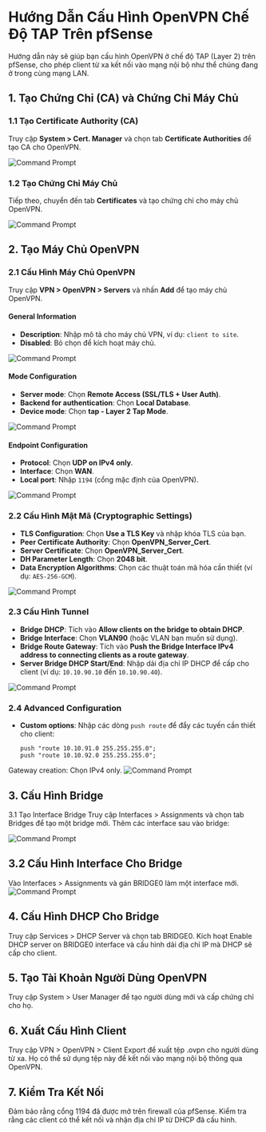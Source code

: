 # Hướng Dẫn Cấu Hình OpenVPN Chế Độ TAP Trên pfSense

Hướng dẫn này sẽ giúp bạn cấu hình OpenVPN ở chế độ TAP (Layer 2) trên pfSense, cho phép client từ xa kết nối vào mạng nội bộ như thể chúng đang ở trong cùng mạng LAN.

## 1. Tạo Chứng Chỉ (CA) và Chứng Chỉ Máy Chủ

### 1.1 Tạo Certificate Authority (CA)
Truy cập **System > Cert. Manager** và chọn tab **Certificate Authorities** để tạo CA cho OpenVPN.

![Command Prompt](./Pfsense01/Screenshot_1.png)

### 1.2 Tạo Chứng Chỉ Máy Chủ
Tiếp theo, chuyển đến tab **Certificates** và tạo chứng chỉ cho máy chủ OpenVPN.

![Command Prompt](./Pfsense01/Screenshot_2.png)

## 2. Tạo Máy Chủ OpenVPN

### 2.1 Cấu Hình Máy Chủ OpenVPN
Truy cập **VPN > OpenVPN > Servers** và nhấn **Add** để tạo máy chủ OpenVPN.

#### General Information
- **Description**: Nhập mô tả cho máy chủ VPN, ví dụ: `client to site`.
- **Disabled**: Bỏ chọn để kích hoạt máy chủ.

![Command Prompt](./Pfsense01/Screenshot_3.png)

#### Mode Configuration
- **Server mode**: Chọn **Remote Access (SSL/TLS + User Auth)**.
- **Backend for authentication**: Chọn **Local Database**.
- **Device mode**: Chọn **tap - Layer 2 Tap Mode**.

![Command Prompt](./Pfsense01/Screenshot_4.png)

#### Endpoint Configuration
- **Protocol**: Chọn **UDP on IPv4 only**.
- **Interface**: Chọn **WAN**.
- **Local port**: Nhập `1194` (cổng mặc định của OpenVPN).

![Command Prompt](./Pfsense01/Screenshot_5.png)

### 2.2 Cấu Hình Mật Mã (Cryptographic Settings)
- **TLS Configuration**: Chọn **Use a TLS Key** và nhập khóa TLS của bạn.
- **Peer Certificate Authority**: Chọn **OpenVPN_Server_Cert**.
- **Server Certificate**: Chọn **OpenVPN_Server_Cert**.
- **DH Parameter Length**: Chọn **2048 bit**.
- **Data Encryption Algorithms**: Chọn các thuật toán mã hóa cần thiết (ví dụ: `AES-256-GCM`).

![Command Prompt](./Pfsense01/Screenshot_6.png)

### 2.3 Cấu Hình Tunnel
- **Bridge DHCP**: Tích vào **Allow clients on the bridge to obtain DHCP**.
- **Bridge Interface**: Chọn **VLAN90** (hoặc VLAN bạn muốn sử dụng).
- **Bridge Route Gateway**: Tích vào **Push the Bridge Interface IPv4 address to connecting clients as a route gateway**.
- **Server Bridge DHCP Start/End**: Nhập dải địa chỉ IP DHCP để cấp cho client (ví dụ: `10.10.90.10` đến `10.10.90.40`).

![Command Prompt](./Pfsense01/Screenshot_7.png)

### 2.4 Advanced Configuration
- **Custom options**: Nhập các dòng `push route` để đẩy các tuyến cần thiết cho client:
    ```plaintext
    push "route 10.10.91.0 255.255.255.0";
    push "route 10.10.92.0 255.255.255.0";
Gateway creation: Chọn IPv4 only.
![Command Prompt](./Pfsense01/Screenshot_8.png)
## 3. Cấu Hình Bridge

3.1 Tạo Interface Bridge
Truy cập Interfaces > Assignments và chọn tab Bridges để tạo một bridge mới. Thêm các interface sau vào bridge:

![Command Prompt](./Pfsense01/Screenshot_9.png)
## 3.2 Cấu Hình Interface Cho Bridge
Vào Interfaces > Assignments và gán BRIDGE0 làm một interface mới.
![Command Prompt](./Pfsense01/Screenshot_10.png)

## 4. Cấu Hình DHCP Cho Bridge
Truy cập Services > DHCP Server và chọn tab BRIDGE0. Kích hoạt Enable DHCP server on BRIDGE0 interface và cấu hình dải địa chỉ IP mà DHCP sẽ cấp cho client.

## 5. Tạo Tài Khoản Người Dùng OpenVPN
Truy cập System > User Manager để tạo người dùng mới và cấp chứng chỉ cho họ.

## 6. Xuất Cấu Hình Client
Truy cập VPN > OpenVPN > Client Export để xuất tệp .ovpn cho người dùng từ xa. Họ có thể sử dụng tệp này để kết nối vào mạng nội bộ thông qua OpenVPN.

## 7. Kiểm Tra Kết Nối
Đảm bảo rằng cổng 1194 đã được mở trên firewall của pfSense.
Kiểm tra rằng các client có thể kết nối và nhận địa chỉ IP từ DHCP đã cấu hình.
